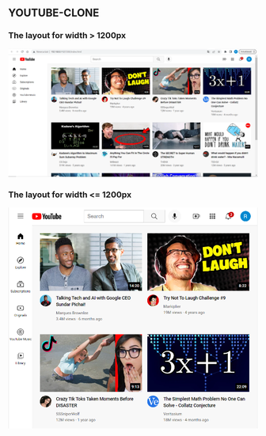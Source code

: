 ## YOUTUBE-CLONE

### The layout for width > 1200px

![Alt text](morethan1200px.png "Layout for width > 1200px")

### The layout for width <= 1200px

![Alt text](lessthan1200px.png "Layout for width <= 1200px")
